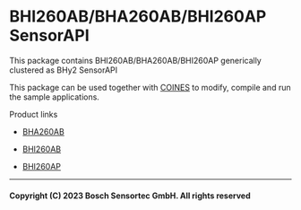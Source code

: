 # BHI260AB/BHA260AB/BHI260AP SensorAPI

This package contains BHI260AB/BHA260AB/BHI260AP generically clustered as BHy2 SensorAPI

This package can be used together with [COINES](https://www.bosch-sensortec.com/software-tools/tools/coines/) to modify, compile and run the sample applications.

Product links

- [BHA260AB](https://www.bosch-sensortec.com/products/smart-sensors/bha260ab.html)

- [BHI260AB](https://www.bosch-sensortec.com/products/smart-sensors/bhi260ab.html)

- [BHI260AP](https://www.bosch-sensortec.com/products/smart-sensors/bhi260ap/)



---

#### Copyright (C) 2023 Bosch Sensortec GmbH. All rights reserved